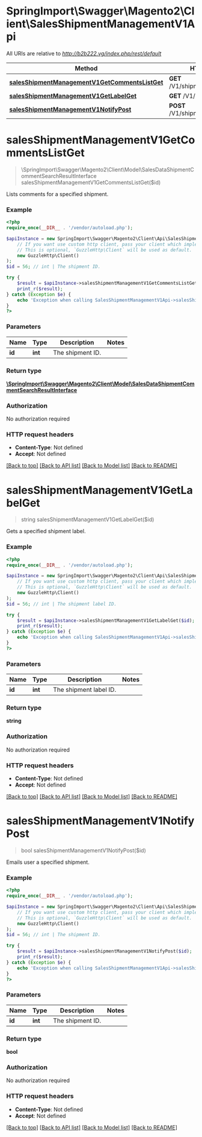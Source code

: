 # SpringImport\Swagger\Magento2\Client\SalesShipmentManagementV1Api

All URIs are relative to *http://b2b222.vg/index.php/rest/default*

Method | HTTP request | Description
------------- | ------------- | -------------
[**salesShipmentManagementV1GetCommentsListGet**](SalesShipmentManagementV1Api.md#salesShipmentManagementV1GetCommentsListGet) | **GET** /V1/shipment/{id}/comments | 
[**salesShipmentManagementV1GetLabelGet**](SalesShipmentManagementV1Api.md#salesShipmentManagementV1GetLabelGet) | **GET** /V1/shipment/{id}/label | 
[**salesShipmentManagementV1NotifyPost**](SalesShipmentManagementV1Api.md#salesShipmentManagementV1NotifyPost) | **POST** /V1/shipment/{id}/emails | 


# **salesShipmentManagementV1GetCommentsListGet**
> \SpringImport\Swagger\Magento2\Client\Model\SalesDataShipmentCommentSearchResultInterface salesShipmentManagementV1GetCommentsListGet($id)



Lists comments for a specified shipment.

### Example
```php
<?php
require_once(__DIR__ . '/vendor/autoload.php');

$apiInstance = new SpringImport\Swagger\Magento2\Client\Api\SalesShipmentManagementV1Api(
    // If you want use custom http client, pass your client which implements `GuzzleHttp\ClientInterface`.
    // This is optional, `GuzzleHttp\Client` will be used as default.
    new GuzzleHttp\Client()
);
$id = 56; // int | The shipment ID.

try {
    $result = $apiInstance->salesShipmentManagementV1GetCommentsListGet($id);
    print_r($result);
} catch (Exception $e) {
    echo 'Exception when calling SalesShipmentManagementV1Api->salesShipmentManagementV1GetCommentsListGet: ', $e->getMessage(), PHP_EOL;
}
?>
```

### Parameters

Name | Type | Description  | Notes
------------- | ------------- | ------------- | -------------
 **id** | **int**| The shipment ID. |

### Return type

[**\SpringImport\Swagger\Magento2\Client\Model\SalesDataShipmentCommentSearchResultInterface**](../Model/SalesDataShipmentCommentSearchResultInterface.md)

### Authorization

No authorization required

### HTTP request headers

 - **Content-Type**: Not defined
 - **Accept**: Not defined

[[Back to top]](#) [[Back to API list]](../../README.md#documentation-for-api-endpoints) [[Back to Model list]](../../README.md#documentation-for-models) [[Back to README]](../../README.md)

# **salesShipmentManagementV1GetLabelGet**
> string salesShipmentManagementV1GetLabelGet($id)



Gets a specified shipment label.

### Example
```php
<?php
require_once(__DIR__ . '/vendor/autoload.php');

$apiInstance = new SpringImport\Swagger\Magento2\Client\Api\SalesShipmentManagementV1Api(
    // If you want use custom http client, pass your client which implements `GuzzleHttp\ClientInterface`.
    // This is optional, `GuzzleHttp\Client` will be used as default.
    new GuzzleHttp\Client()
);
$id = 56; // int | The shipment label ID.

try {
    $result = $apiInstance->salesShipmentManagementV1GetLabelGet($id);
    print_r($result);
} catch (Exception $e) {
    echo 'Exception when calling SalesShipmentManagementV1Api->salesShipmentManagementV1GetLabelGet: ', $e->getMessage(), PHP_EOL;
}
?>
```

### Parameters

Name | Type | Description  | Notes
------------- | ------------- | ------------- | -------------
 **id** | **int**| The shipment label ID. |

### Return type

**string**

### Authorization

No authorization required

### HTTP request headers

 - **Content-Type**: Not defined
 - **Accept**: Not defined

[[Back to top]](#) [[Back to API list]](../../README.md#documentation-for-api-endpoints) [[Back to Model list]](../../README.md#documentation-for-models) [[Back to README]](../../README.md)

# **salesShipmentManagementV1NotifyPost**
> bool salesShipmentManagementV1NotifyPost($id)



Emails user a specified shipment.

### Example
```php
<?php
require_once(__DIR__ . '/vendor/autoload.php');

$apiInstance = new SpringImport\Swagger\Magento2\Client\Api\SalesShipmentManagementV1Api(
    // If you want use custom http client, pass your client which implements `GuzzleHttp\ClientInterface`.
    // This is optional, `GuzzleHttp\Client` will be used as default.
    new GuzzleHttp\Client()
);
$id = 56; // int | The shipment ID.

try {
    $result = $apiInstance->salesShipmentManagementV1NotifyPost($id);
    print_r($result);
} catch (Exception $e) {
    echo 'Exception when calling SalesShipmentManagementV1Api->salesShipmentManagementV1NotifyPost: ', $e->getMessage(), PHP_EOL;
}
?>
```

### Parameters

Name | Type | Description  | Notes
------------- | ------------- | ------------- | -------------
 **id** | **int**| The shipment ID. |

### Return type

**bool**

### Authorization

No authorization required

### HTTP request headers

 - **Content-Type**: Not defined
 - **Accept**: Not defined

[[Back to top]](#) [[Back to API list]](../../README.md#documentation-for-api-endpoints) [[Back to Model list]](../../README.md#documentation-for-models) [[Back to README]](../../README.md)

